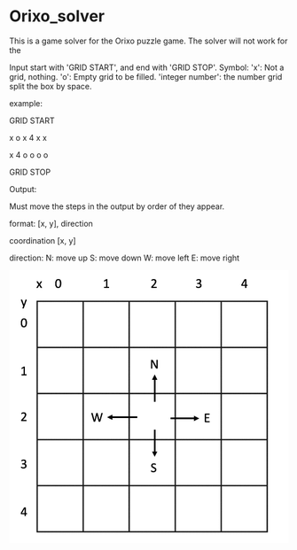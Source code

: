 # Orixo_solver
This is a game solver for the Orixo puzzle game.
The solver will not work for the

Input
start with 'GRID START', and end with 'GRID STOP'.
Symbol:
'x': Not a grid, nothing.
'o': Empty grid to be filled.
'integer number': the number grid
split the box by space.

example:

GRID START

x  o  x  4  x  x

x  4  o  o  o  o

GRID STOP


Output:

Must move the steps in the output by order of they appear.

format: [x, y], direction

coordination [x, y]

direction:
N: move up
S: move down
W: move left
E: move right

![image](https://github.com/niruihao/Orixo_solver/blob/master/fig1.png)

